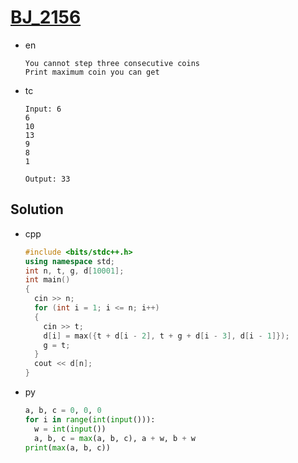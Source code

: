 # [BJ_2156](https://acmicpc.net/problem/2156)

* en

  ```en
  You cannot step three consecutive coins
  Print maximum coin you can get
  ```

* tc

  ```tc
  Input: 6
  6
  10
  13
  9
  8
  1

  Output: 33
  ```

## Solution

* cpp

  ```cpp
  #include <bits/stdc++.h>
  using namespace std;
  int n, t, g, d[10001];
  int main()
  {
    cin >> n;
    for (int i = 1; i <= n; i++)
    {
      cin >> t;
      d[i] = max({t + d[i - 2], t + g + d[i - 3], d[i - 1]});
      g = t;
    }
    cout << d[n];
  }
  ```

* py

  ```py
  a, b, c = 0, 0, 0
  for i in range(int(input())):
    w = int(input())
    a, b, c = max(a, b, c), a + w, b + w
  print(max(a, b, c))
  ```
